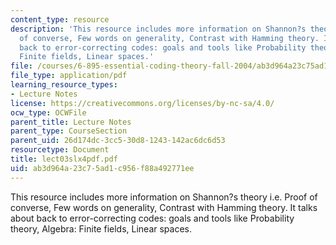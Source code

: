 ```yaml
---
content_type: resource
description: 'This resource includes more information on Shannon?s theory i.e. Proof
  of converse, Few words on generality, Contrast with Hamming theory. It talks about
  back to error-correcting codes: goals and tools like Probability theory, Algebra:
  Finite fields, Linear spaces.'
file: /courses/6-895-essential-coding-theory-fall-2004/ab3d964a23c75ad1c956f88a492771ee_lect03slx4pdf.pdf
file_type: application/pdf
learning_resource_types:
- Lecture Notes
license: https://creativecommons.org/licenses/by-nc-sa/4.0/
ocw_type: OCWFile
parent_title: Lecture Notes
parent_type: CourseSection
parent_uid: 26d174dc-3cc5-30d8-1243-142ac6dc6d53
resourcetype: Document
title: lect03slx4pdf.pdf
uid: ab3d964a-23c7-5ad1-c956-f88a492771ee
---
```

This resource includes more information on Shannon?s theory i.e. Proof of converse, Few words on generality, Contrast with Hamming theory. It talks about back to error-correcting codes: goals and tools like Probability theory, Algebra: Finite fields, Linear spaces.